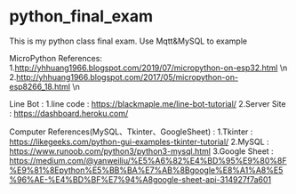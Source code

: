 # python_final_exam
This is my python class final exam.  Use Mqtt&amp;MySQL to example


MicroPython References: 
1.http://yhhuang1966.blogspot.com/2019/07/micropython-on-esp32.html \n
2.http://yhhuang1966.blogspot.com/2017/05/micropython-on-esp8266_18.html \n

Line Bot : 
1.line code : https://blackmaple.me/line-bot-tutorial/
2.Server Site : https://dashboard.heroku.com/

Computer References(MySQL、Tkinter、GoogleSheet) : 
1.Tkinter : https://likegeeks.com/python-gui-examples-tkinter-tutorial/
2.MySQL : https://www.runoob.com/python3/python3-mysql.html
3.Google Sheet : https://medium.com/@yanweiliu/%E5%A6%82%E4%BD%95%E9%80%8F%E9%81%8Epython%E5%BB%BA%E7%AB%8Bgoogle%E8%A1%A8%E5%96%AE-%E4%BD%BF%E7%94%A8google-sheet-api-314927f7a601



